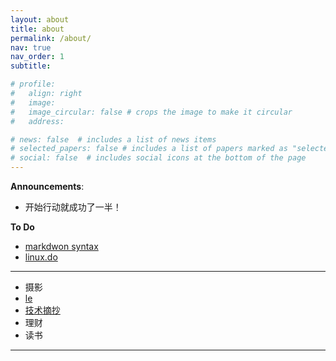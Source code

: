 ```yaml
---
layout: about
title: about
permalink: /about/
nav: true
nav_order: 1
subtitle:

# profile:
#   align: right
#   image: 
#   image_circular: false # crops the image to make it circular
#   address: 

# news: false  # includes a list of news items
# selected_papers: false # includes a list of papers marked as "selected={true}"
# social: false  # includes social icons at the bottom of the page
---
```


**Announcements**: 
- 开始行动就成功了一半！

**To Do**
- [markdwon syntax](https://docs.github.com/en/get-started/writing-on-github/getting-started-with-writing-and-formatting-on-github/basic-writing-and-formatting-syntax)
- [linux.do](https://linux.do/)
  
---

- 摄影
- [le](https://leetcode.com/problems/merge-strings-alternately/description/?envType=study-plan-v2&envId=leetcode-75)
- [技术摘抄](https://lianglianglee.com/)
- 理财
- 读书

---

